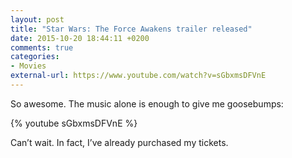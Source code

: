 ```yaml
---
layout: post
title: "Star Wars: The Force Awakens trailer released"
date: 2015-10-20 18:44:11 +0200
comments: true
categories: 
- Movies
external-url: https://www.youtube.com/watch?v=sGbxmsDFVnE
---
```


So awesome. The music alone is enough to give me goosebumps:

{% youtube sGbxmsDFVnE %}

Can’t wait. In fact, I’ve already purchased my tickets.